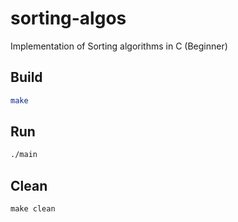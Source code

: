 # sorting-algos
Implementation of Sorting algorithms in C (Beginner)


## Build 
```sh
make
```


## Run
```sh
./main
```

## Clean
```
make clean
```
